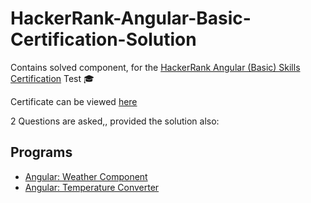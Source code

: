 # HackerRank-Angular-Basic-Certification-Solution

Contains solved component, for the [HackerRank Angular (Basic) Skills Certification](https://www.hackerrank.com/skills-verification/angular_basic) Test 🎓

Certificate can be viewed [here](https://www.hackerrank.com/certificates/8549199f4533)

2 Questions are asked,, provided the solution also:
## Programs 
- [Angular: Weather Component](weather-component)
- [Angular: Temperature Converter](temperature-converter)
